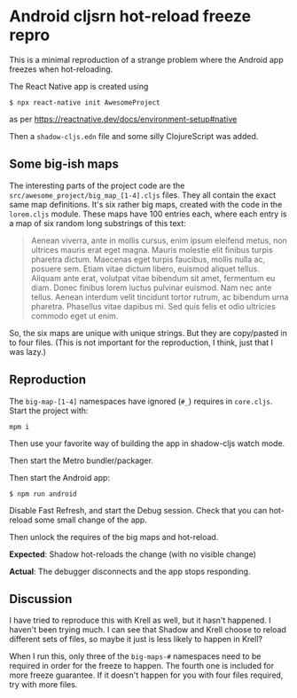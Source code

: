 # Android cljsrn hot-reload freeze repro

This is a minimal reproduction of a strange problem where the Android app freezes when hot-reloading.

The React Native app is created using

```
$ npx react-native init AwesomeProject
````

as per https://reactnative.dev/docs/environment-setup#native

Then a `shadow-cljs.edn` file and some silly ClojureScript was added.

## Some big-ish maps

The interesting parts of the project code are the `src/awesome_project/big_map_[1-4].cljs` files. They all contain the exact same map definitions. It's six rather big maps, created with the code in the `lorem.cljs` module. These maps have 100 entries each, where each entry is a map of six random long substrings of this text:

> Aenean viverra, ante in mollis cursus, enim ipsum eleifend metus, non ultrices mauris erat eget magna. Mauris molestie elit finibus turpis pharetra dictum. Maecenas eget turpis faucibus, mollis nulla ac, posuere sem. Etiam vitae dictum libero, euismod aliquet tellus. Aliquam ante erat, volutpat vitae bibendum sit amet, fermentum eu diam. Donec finibus lorem luctus pulvinar euismod. Nam nec ante tellus. Aenean interdum velit tincidunt tortor rutrum, ac bibendum urna pharetra. Phasellus vitae dapibus mi. Sed quis felis et odio ultricies commodo eget ut enim.

So, the six maps are unique with unique strings. But they are copy/pasted in to four files. (This is not important for the reproduction, I think, just that I was lazy.)


## Reproduction

The `big-map-[1-4]` namespaces have ignored (`#_`) requires in `core.cljs`. Start the project with:

```
mpm i
```

Then use your favorite way of building the app in shadow-cljs watch mode. 

Then start the Metro bundler/packager.

Then start the Android app:

```
$ npm run android
```

Disable Fast Refresh, and start the Debug session. Check that you can hot-reload some small change of the app.

Then unlock the requires of the big maps and hot-reload.

**Expected**: Shadow hot-reloads the change (with no visible change)

**Actual**: The debugger disconnects and the app stops responding.

## Discussion

I have tried to reproduce this with Krell as well, but it hasn't happened. I haven't been trying much. I can see that Shadow and Krell choose to reload different sets of files, so maybe it just is less likely to happen in Krell?

When I run this, only three of the `big-maps-#` namespaces need to be required in order for the freeze to happen. The fourth one is included for more freeze guarantee. If it doesn't happen for you with four files required, try with more files.